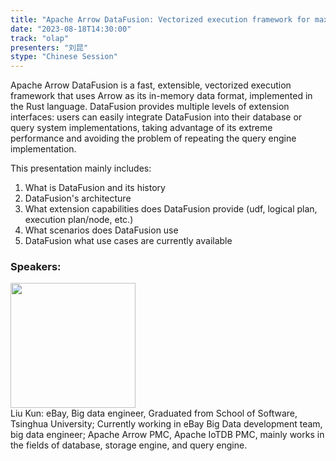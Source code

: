 ```yaml
---
title: "Apache Arrow DataFusion: Vectorized execution framework for maximum performance"
date: "2023-08-18T14:30:00" 
track: "olap"
presenters: "刘昆"
stype: "Chinese Session"
---
```

Apache Arrow DataFusion is a fast, extensible, vectorized execution framework that uses Arrow as its in-memory data format, implemented in the Rust language.
DataFusion provides multiple levels of extension interfaces: users can easily integrate DataFusion into their database or query system implementations, taking advantage of its extreme performance and avoiding the problem of repeating the query engine implementation.

This presentation mainly includes:
1. What is DataFusion and its history
2. DataFusion's architecture
3. What extension capabilities does DataFusion provide (udf, logical plan, execution plan/node, etc.)
4. What scenarios does DataFusion use
5. DataFusion what use cases are currently available
 ### Speakers: 
 <img src="https://img.bagevent.com/resource/20230602/1252451000.jpeg" width="200" /><br>Liu Kun: eBay, Big data engineer, Graduated from School of Software, Tsinghua University;
Currently working in eBay Big Data development team, big data engineer;
Apache Arrow PMC, Apache IoTDB PMC, mainly works in the fields of database, storage engine, and query engine.
 <br><br>